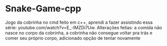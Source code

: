 # Snake-Game-cpp
Jogo da cobrinha no cmd feito em c++, aprendi a fazer assistindo essa série: youtube.com/watch?v=E_-lMZDi7Uw. Alterações feitas: a comida não nasce no corpo da cobrinha, a cobrinha não consegue voltar pra trás e comer seu próprio corpo, adicionado opção de tentar novamente
